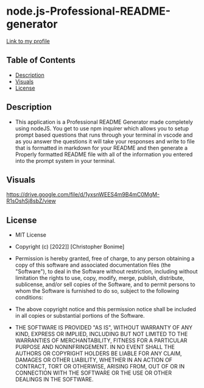 # node.js-Professional-README-generator

[Link to my profile](https://github.com/cujion)

## Table of Contents
- [Description](#description)
- [Visuals](#visuals)
- [License](#license)


## Description
* This application is a Professional README Generator made completely using nodeJS. You get to use npm inquirer which allows you to setup prompt based questions that runs through your terminal in vscode and as you answer the questions it will take your responses and write to file that is formatted in markdown for your README and then generate a Properly formatted README file with all of the information you entered into the prompt system in your terminal. 

## Visuals
https://drive.google.com/file/d/1yxsnWEES4m9B4mC0MgM-R1sOshSj8sbZ/view

## License
* MIT License

* Copyright (c) [2022]] [Christopher Bonime]

* Permission is hereby granted, free of charge, to any person obtaining a copy
of this software and associated documentation files (the "Software"), to deal
in the Software without restriction, including without limitation the rights
to use, copy, modify, merge, publish, distribute, sublicense, and/or sell
copies of the Software, and to permit persons to whom the Software is
furnished to do so, subject to the following conditions:

* The above copyright notice and this permission notice shall be included in all
copies or substantial portions of the Software.

* THE SOFTWARE IS PROVIDED "AS IS", WITHOUT WARRANTY OF ANY KIND, EXPRESS OR
IMPLIED, INCLUDING BUT NOT LIMITED TO THE WARRANTIES OF MERCHANTABILITY,
FITNESS FOR A PARTICULAR PURPOSE AND NONINFRINGEMENT. IN NO EVENT SHALL THE
AUTHORS OR COPYRIGHT HOLDERS BE LIABLE FOR ANY CLAIM, DAMAGES OR OTHER
LIABILITY, WHETHER IN AN ACTION OF CONTRACT, TORT OR OTHERWISE, ARISING FROM,
OUT OF OR IN CONNECTION WITH THE SOFTWARE OR THE USE OR OTHER DEALINGS IN THE
SOFTWARE.